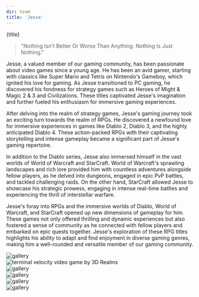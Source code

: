 ```yaml
---
dir: team
title: 'Jesse'
---
```


<script>
  import { Img, Heading, P, Blockquote } from 'flowbite-svelte';
</script>

<Heading class="p-8" tag="h1" customSize="text-3xl">{title}</Heading>
<Blockquote class="px-8 py-4">
"Nothing Isn't Better Or Worse Than Anything. Nothing Is Just Nothing."</Blockquote>

<P class="px-8 py-4">
Jesse, a valued member of our gaming community, has been passionate about video games since a young age. 
He has been an avid gamer, starting with classics like Super Mario and Tetris on Nintendo's Gameboy, 
which ignited his love for gaming. As Jesse transitioned to PC gaming, he discovered his fondness for strategy games 
such as Heroes of Might & Magic 2 & 3 and Civilizations. These titles captivated Jesse's imagination 
and further fueled his enthusiasm for immersive gaming experiences.
</P>

<p class="px-8 py-4">
After delving into the realm of strategy games, Jesse's gaming journey took an exciting turn towards the realm of RPGs. 
He discovered a newfound love for immersive experiences in games like Diablo 2, Diablo 3, and the highly anticipated 
Diablo 4. These action-packed RPGs with their captivating storytelling and intense gameplay became a significant part 
of Jesse's gaming repertoire.
</p>

<p class="px-8 py-4">
In addition to the Diablo series, Jesse also immersed himself in the vast worlds of World of Warcraft and StarCraft. 
World of Warcraft's sprawling landscapes and rich lore provided him with countless adventures alongside fellow players, 
as he delved into dungeons, engaged in epic PvP battles, and tackled challenging raids. On the other hand, StarCraft 
allowed Jesse to showcase his strategic prowess, engaging in intense real-time battles and experiencing the thrill of 
interstellar warfare.
</p>

<p class="px-8 py-4">
Jesse's foray into RPGs and the immersive worlds of Diablo, World of Warcraft, and StarCraft opened up new dimensions 
of gameplay for him. These games not only offered thrilling and dynamic experiences but also fostered a sense of 
community as he connected with fellow players and embarked on epic quests together. Jesse's exploration of these RPG 
titles highlights his ability to adapt and find enjoyment in diverse gaming genres, making him a well-rounded and 
versatile member of our gaming community.
</p>


<div class="container mx-auto px-8 py-4 lg:px-32 lg:pt-24">
  <div class="-m-1 flex flex-wrap md:-m-2">
    <div class="flex w-1/2 flex-wrap">
      <div class="w-1/2 p-1 md:p-2">
        <img
          alt="gallery"
          class="block h-full w-full rounded-lg object-cover object-center"
          src="/images/tides_of_darkness.jpg"/>
      </div>
      <div class="w-1/2 p-1 md:p-2">
        <img
          alt="terminal velocity video game by 3D Realms"
          class="block h-full w-full rounded-lg object-cover object-center"
          src="/images/terminal_velocity.jpg" />
      </div>
      <div class="w-full p-1 md:p-2">
        <img
          alt="gallery"
          class="block h-full w-full rounded-lg object-cover object-center"
          src="/images/hom3.jpeg" />
      </div>
    </div>
    <div class="flex w-1/2 flex-wrap">
      <div class="w-full p-1 md:p-2">
        <img
          alt="gallery"
          class="block h-full w-full rounded-lg object-cover object-center"
          src="/images/diablo1.jpg" />
      </div>
      <div class="w-1/2 p-1 md:p-2">
        <img
          alt="gallery"
          class="block h-full w-full rounded-lg object-cover object-center"
          src="/images/monkey_island.jpeg" />
      </div>
      <div class="w-1/2 p-1 md:p-2">
        <img
          alt="gallery"
          class="block h-full w-full rounded-lg object-cover object-center"
          src="/images/mario.jpeg" />
      </div>
    </div>
  </div>
</div>




